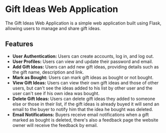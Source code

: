 # Gift Ideas Web Application

The Gift Ideas Web Application is a simple web application built using Flask, allowing users to manage and share gift ideas.

## Features

- **User Authentication:** Users can create accounts, log in, and log out.
- **User Profiles:** Users can view and update their password and email.
- **Add Gift Ideas:** Users can add new gift ideas, providing details such as the gift name, description and link.
- **Mark as Bought:** Users can mark gift ideas as bought or not bought.
- **View Gift Ideas:** Users can view their own gift ideas and those of other users, but can't see the ideas added to his list by other user and the user can't see if his own idea was bought.
- **Delete Gift Ideas:** Users can delete gift ideas they added to someone else or those in their list, if the gift ideas is already buyed it will send an email to the buyer to notify him that the idea he bought was deleted.
- **Email Notifications:** Buyers receive email notifications when a gift marked as bought is deleted, there's also a feedback page the website owner will receive the feedback by email.
